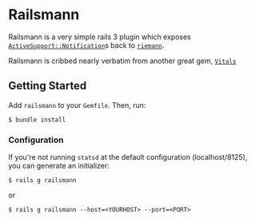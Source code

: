 # Railsmann

Railsmann is a very simple rails 3 plugin which exposes [`ActiveSupport::Notification`](http://api.rubyonrails.org/classes/ActiveSupport/Notifications.html)s
back to [`riemann`](https://riemann.io).  

Railsmann is cribbed nearly verbatim from another great gem,
[`Vitals`](http://github.com/jondot/vitals)

## Getting Started

Add `railsmann` to your `Gemfile`. Then, run:

    $ bundle install

### Configuration

If you're not running `statsd` at the default configuration (localhost/8125), you can generate
an initializer:

    $ rails g railsmann
or  
    
    $ rails g railsmann --host=<YOURHOST> --port=<PORT>
    







